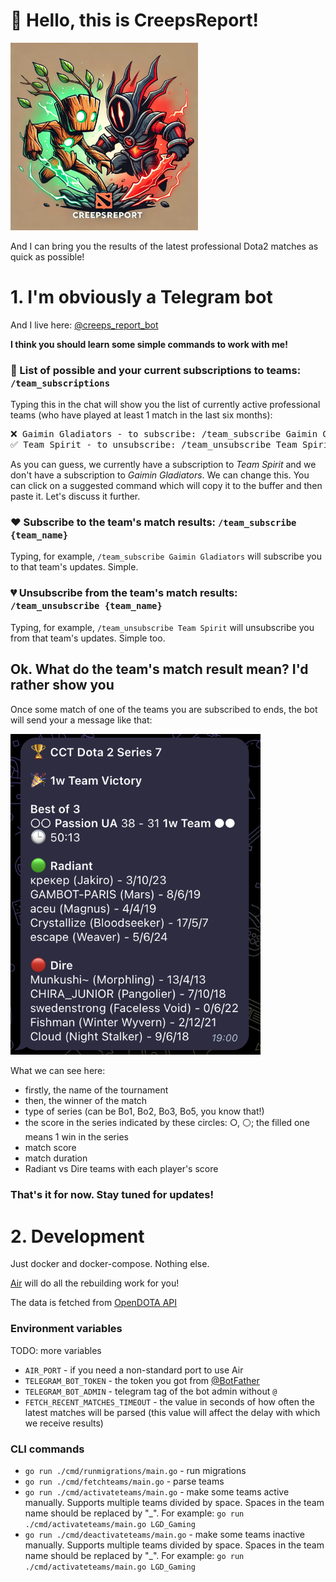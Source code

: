 <h1>👋 Hello, this is CreepsReport!</h1>

<img src="avatar.png" width="300" />

And I can bring you the results of the latest professional Dota2 matches as quick as possible! 

<h1>1. I'm obviously a Telegram bot</h1>

And I live here: [@creeps_report_bot](https://t.me/creeps_report_bot)

<strong>I think you should learn some simple commands to work with me!</strong>

<h3> 📝 List of possible and your current subscriptions to teams: <code>/team_subscriptions</code> </h3>

Typing this in the chat will show you the list of currently active professional teams (who have played at least 1 match in the last six months):

<pre>
❌ Gaimin Gladiators - to subscribe: /team_subscribe Gaimin Gladiators
✅ Team Spirit - to unsubscribe: /team_unsubscribe Team Spirit
</pre>

As you can guess, we currently have a subscription to <i>Team Spirit</i> and we don't have a subscription to <i>Gaimin Gladiators</i>.
We can change this. You can click on a suggested command which will copy it to the buffer and then paste it. Let's discuss it further.

<h3> ❤️ Subscribe to the team's match results: <code>/team_subscribe {team_name}</code> </h3>
Typing, for example, <code>/team_subscribe Gaimin Gladiators</code> will subscribe you to that team's updates. Simple.

<h3> 💔 Unsubscribe from the team's match results: <code>/team_unsubscribe {team_name}</code> </h3>
Typing, for example, <code>/team_unsubscribe Team Spirit</code> will unsubscribe you from that team's updates. Simple too.


<h2>Ok. What do the team's match result mean? I'd rather show you</h2>

Once some match of one of the teams you are subscribed to ends, the bot will send your a message like that:

<img src="team_result_example.png" width="400" />

What we can see here:

- firstly, the name of the tournament
- then, the winner of the match
- type of series  (can be Bo1, Bo2, Bo3, Bo5, you know that!)
- the score in the series indicated by these circles: ○, ⚪; the filled one means 1 win in the series
- match score
- match duration
- Radiant vs Dire teams with each player's score

<h3>That's it for now. Stay tuned for updates!</h3>

<h1>2. Development</h1>

Just docker and docker-compose. Nothing else.

[Air](https://github.com/air-verse/air) will do all the rebuilding work for you!

The data is fetched from [OpenDOTA API](https://docs.opendota.com/)

<h3>Environment variables</h3>

TODO: more variables

- <code>AIR_PORT</code> - if you need a non-standard port to use Air
- <code>TELEGRAM_BOT_TOKEN</code> - the token you got from [@BotFather](https://t.me/BotFather)
- <code>TELEGRAM_BOT_ADMIN</code> - telegram tag of the bot admin without <code>@</code>
- <code>FETCH_RECENT_MATCHES_TIMEOUT</code> - the value in seconds of how often the latest matches will be parsed (this value will affect the delay with which we receive results)

<h3>CLI commands</h3>

- <code>go run ./cmd/runmigrations/main.go</code> - run migrations
- <code>go run ./cmd/fetchteams/main.go</code> - parse teams
- <code>go run ./cmd/activateteams/main.go</code> - make some teams active manually. Supports multiple teams divided by space. Spaces in the team name should be replaced by "_". For example: <code>go run ./cmd/activateteams/main.go LGD_Gaming</code>
- <code>go run ./cmd/deactivateteams/main.go</code> - make some teams inactive manually. Supports multiple teams divided by space. Spaces in the team name should be replaced by "_". For example: <code>go run ./cmd/activateteams/main.go LGD_Gaming</code>
